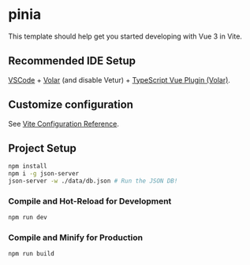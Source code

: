 # pinia

This template should help get you started developing with Vue 3 in Vite.

## Recommended IDE Setup

[VSCode](https://code.visualstudio.com/) + [Volar](https://marketplace.visualstudio.com/items?itemName=Vue.volar) (and disable Vetur) + [TypeScript Vue Plugin (Volar)](https://marketplace.visualstudio.com/items?itemName=Vue.vscode-typescript-vue-plugin).

## Customize configuration

See [Vite Configuration Reference](https://vitejs.dev/config/).

## Project Setup

```sh
npm install
npm i -g json-server
json-server -w ./data/db.json # Run the JSON DB!
```

### Compile and Hot-Reload for Development

```sh
npm run dev
```

### Compile and Minify for Production

```sh
npm run build
```

